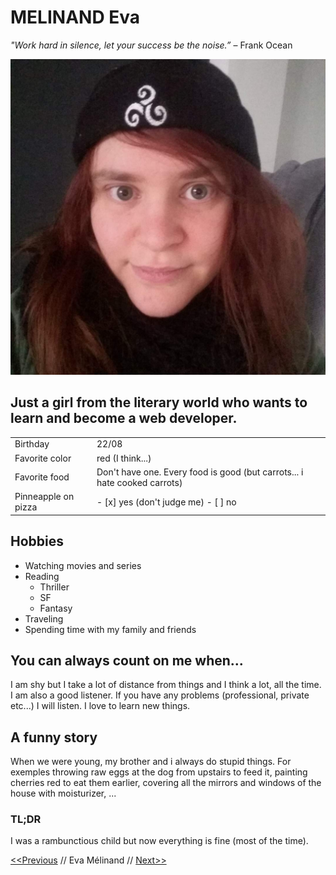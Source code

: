 # MELINAND Eva
*"Work hard in silence, let your success be the noise.”* – Frank Ocean

![Eva Mélinand](FB_IMG_1624441410239.jpg)

## Just a girl from the literary world who wants to learn and become a web developer.

| | |
------------ | -------------
Birthday | 22/08
Favorite color | red (I think...)
Favorite food | Don't have one. Every food is good (but carrots... i hate cooked carrots)
Pinneapple on pizza | - [x] yes (don't judge me) - [ ] no

## Hobbies

* Watching movies and series
* Reading
    * Thriller
    * SF
    * Fantasy
* Traveling
* Spending time with my family and friends

## You can always count on me when...
I am shy but I take a lot of distance from things and I think a lot, all the time.
I am also a good listener. If you have any problems (professional, private etc...) I will listen.
I love to learn new things.

## A funny story
When we were young, my brother and i always do stupid things. For exemples throwing raw eggs at the dog from upstairs to feed it, painting cherries red to eat them earlier, covering all the mirrors and windows of the house with moisturizer, ...

### TL;DR
I was a rambunctious child but now everything is fine (most of the time).






[<<Previous](https://github.com/Tompouday/markdown-challenge) // Eva Mélinand // [Next>>](https://github.com/irisrenauld/markdown-challenge)